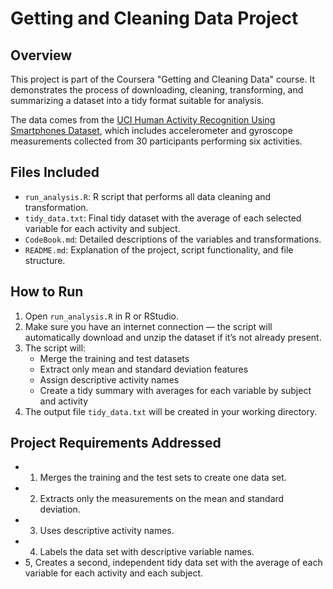 # Getting and Cleaning Data Project

## Overview

This project is part of the Coursera "Getting and Cleaning Data" course. It demonstrates the process of downloading, cleaning, transforming, and summarizing a dataset into a tidy format suitable for analysis.

The data comes from the [UCI Human Activity Recognition Using Smartphones Dataset](http://archive.ics.uci.edu/ml/datasets/Human+Activity+Recognition+Using+Smartphones), which includes accelerometer and gyroscope measurements collected from 30 participants performing six activities.

## Files Included

- `run_analysis.R`: R script that performs all data cleaning and transformation.
- `tidy_data.txt`: Final tidy dataset with the average of each selected variable for each activity and subject.
- `CodeBook.md`: Detailed descriptions of the variables and transformations.
- `README.md`: Explanation of the project, script functionality, and file structure.

## How to Run

1. Open `run_analysis.R` in R or RStudio.
2. Make sure you have an internet connection — the script will automatically download and unzip the dataset if it’s not already present.
3. The script will:
   - Merge the training and test datasets
   - Extract only mean and standard deviation features
   - Assign descriptive activity names
   - Create a tidy summary with averages for each variable by subject and activity
4. The output file `tidy_data.txt` will be created in your working directory.

## Project Requirements Addressed

- 1. Merges the training and the test sets to create one data set.
- 2. Extracts only the measurements on the mean and standard deviation.
- 3. Uses descriptive activity names.
- 4. Labels the data set with descriptive variable names.
- 5, Creates a second, independent tidy data set with the average of each variable for each activity and each subject.

